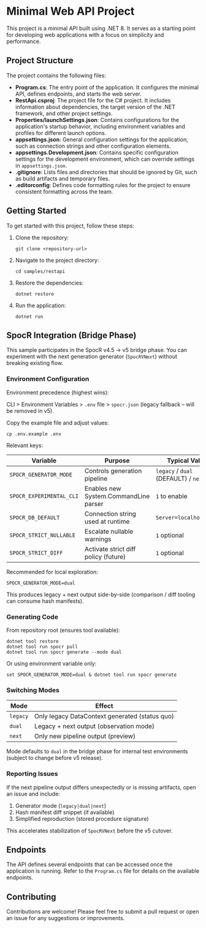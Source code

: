 # Minimal Web API Project

This project is a minimal API built using .NET 8. It serves as a starting point for developing web applications with a focus on simplicity and performance.

## Project Structure

The project contains the following files:

- **Program.cs**: The entry point of the application. It configures the minimal API, defines endpoints, and starts the web server.
- **RestApi.csproj**: The project file for the C# project. It includes information about dependencies, the target version of the .NET framework, and other project settings.
- **Properties/launchSettings.json**: Contains configurations for the application's startup behavior, including environment variables and profiles for different launch options.
- **appsettings.json**: General configuration settings for the application, such as connection strings and other configuration elements.
- **appsettings.Development.json**: Contains specific configuration settings for the development environment, which can override settings in `appsettings.json`.
- **.gitignore**: Lists files and directories that should be ignored by Git, such as build artifacts and temporary files.
- **.editorconfig**: Defines code formatting rules for the project to ensure consistent formatting across the team.

## Getting Started

To get started with this project, follow these steps:

1. Clone the repository:

   ```
   git clone <repository-url>
   ```

2. Navigate to the project directory:

   ```
   cd samples/restapi
   ```

3. Restore the dependencies:

   ```
   dotnet restore
   ```

4. Run the application:
   ```
   dotnet run
   ```

## SpocR Integration (Bridge Phase)

This sample participates in the SpocR v4.5 → v5 bridge phase. You can experiment with the next generation generator (`SpocRVNext`) without breaking existing flow.

### Environment Configuration

Environment precedence (highest wins):

CLI > Environment Variables > `.env` file > `spocr.json` (legacy fallback – will be removed in v5).

Copy the example file and adjust values:

```
cp .env.example .env
```

Relevant keys:

| Variable | Purpose | Typical Value |
|----------|---------|---------------|
| `SPOCR_GENERATOR_MODE` | Controls generation pipeline | `legacy` / `dual` (DEFAULT) / `next` |
| `SPOCR_EXPERIMENTAL_CLI` | Enables new System.CommandLine parser | `1` to enable |
| `SPOCR_DB_DEFAULT` | Connection string used at runtime | `Server=localhost;...` |
| `SPOCR_STRICT_NULLABLE` | Escalate nullable warnings | `1` optional |
| `SPOCR_STRICT_DIFF` | Activate strict diff policy (future) | `1` optional |

Recommended for local exploration:

```
SPOCR_GENERATOR_MODE=dual
```

This produces legacy + next output side-by-side (comparison / diff tooling can consume hash manifests).

### Generating Code

From repository root (ensures tool available):

```
dotnet tool restore
dotnet tool run spocr pull
dotnet tool run spocr generate --mode dual
```

Or using environment variable only:

```
set SPOCR_GENERATOR_MODE=dual & dotnet tool run spocr generate
```

### Switching Modes

| Mode | Effect |
|------|--------|
| `legacy` | Only legacy DataContext generated (status quo) |
| `dual` | Legacy + next output (observation mode) |
| `next` | Only new pipeline output (preview) |

Mode defaults to `dual` in the bridge phase for internal test environments (subject to change before v5 release).

### Reporting Issues

If the next pipeline output differs unexpectedly or is missing artifacts, open an issue and include:

1. Generator mode (`legacy|dual|next`)
2. Hash manifest diff snippet (if available)
3. Simplified reproduction (stored procedure signature)

This accelerates stabilization of `SpocRVNext` before the v5 cutover.

## Endpoints

The API defines several endpoints that can be accessed once the application is running. Refer to the `Program.cs` file for details on the available endpoints.

## Contributing

Contributions are welcome! Please feel free to submit a pull request or open an issue for any suggestions or improvements.
